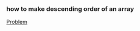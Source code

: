 <h3> how to make descending order of an array </h3>
<a href ="https://www.codechef.com/problems/WAV2">Problem</a>
